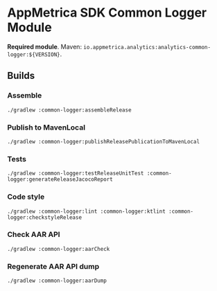 # AppMetrica SDK Common Logger Module

**Required module**.
Maven: `io.appmetrica.analytics:analytics-common-logger:${VERSION}`.

## Builds

### Assemble

`./gradlew :common-logger:assembleRelease`

### Publish to MavenLocal

`./gradlew :common-logger:publishReleasePublicationToMavenLocal`

### Tests

`./gradlew :common-logger:testReleaseUnitTest :common-logger:generateReleaseJacocoReport`

### Code style

`./gradlew :common-logger:lint :common-logger:ktlint :common-logger:checkstyleRelease`

### Check AAR API

`./gradlew :common-logger:aarCheck`

### Regenerate AAR API dump

`./gradlew :common-logger:aarDump`
